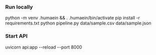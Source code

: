 ### Run locally

python -m venv .humaein && . .humaein/bin/activate
pip install -r requirements.txt
python pipeline.py data/sample.csv data/sample.json

### Start API

uvicorn api:app --reload --port 8000
